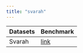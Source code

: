 ```yaml
---
title: "svarah"
---
```


| Datasets | Benchmark                                                               |
| -------- | ----------------------------------------------------------------------- |
| Svarah   | [link](https://indic-asr-public.objectstore.e2enetworks.net/svarah.tar) |

